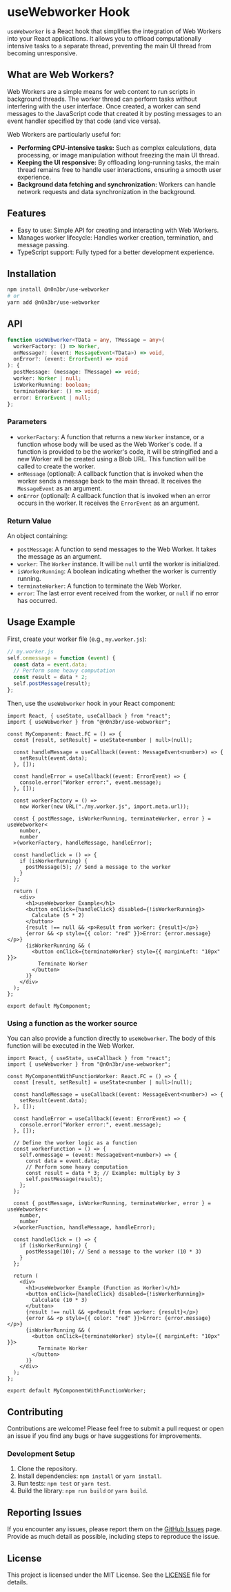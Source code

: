 # useWebworker Hook

`useWebworker` is a React hook that simplifies the integration of Web Workers into your React applications. It allows you to offload computationally intensive tasks to a separate thread, preventing the main UI thread from becoming unresponsive.

## What are Web Workers?

Web Workers are a simple means for web content to run scripts in background threads. The worker thread can perform tasks without interfering with the user interface. Once created, a worker can send messages to the JavaScript code that created it by posting messages to an event handler specified by that code (and vice versa).

Web Workers are particularly useful for:

- **Performing CPU-intensive tasks:** Such as complex calculations, data processing, or image manipulation without freezing the main UI thread.
- **Keeping the UI responsive:** By offloading long-running tasks, the main thread remains free to handle user interactions, ensuring a smooth user experience.
- **Background data fetching and synchronization:** Workers can handle network requests and data synchronization in the background.

## Features

- Easy to use: Simple API for creating and interacting with Web Workers.
- Manages worker lifecycle: Handles worker creation, termination, and message passing.
- TypeScript support: Fully typed for a better development experience.

## Installation

```bash
npm install @n0n3br/use-webworker
# or
yarn add @n0n3br/use-webworker
```

## API

```typescript
function useWebworker<TData = any, TMessage = any>(
  workerFactory: () => Worker,
  onMessage?: (event: MessageEvent<TData>) => void,
  onError?: (event: ErrorEvent) => void
): {
  postMessage: (message: TMessage) => void;
  worker: Worker | null;
  isWorkerRunning: boolean;
  terminateWorker: () => void;
  error: ErrorEvent | null;
};
```

### Parameters

- `workerFactory`: A function that returns a new `Worker` instance, or a function whose body will be used as the Web Worker's code. If a function is provided to be the worker's code, it will be stringified and a new Worker will be created using a Blob URL. This function will be called to create the worker.
- `onMessage` (optional): A callback function that is invoked when the worker sends a message back to the main thread. It receives the `MessageEvent` as an argument.
- `onError` (optional): A callback function that is invoked when an error occurs in the worker. It receives the `ErrorEvent` as an argument.

### Return Value

An object containing:

- `postMessage`: A function to send messages to the Web Worker. It takes the message as an argument.
- `worker`: The `Worker` instance. It will be `null` until the worker is initialized.
- `isWorkerRunning`: A boolean indicating whether the worker is currently running.
- `terminateWorker`: A function to terminate the Web Worker.
- `error`: The last error event received from the worker, or `null` if no error has occurred.

## Usage Example

First, create your worker file (e.g., `my.worker.js`):

```javascript
// my.worker.js
self.onmessage = function (event) {
  const data = event.data;
  // Perform some heavy computation
  const result = data * 2;
  self.postMessage(result);
};
```

Then, use the `useWebworker` hook in your React component:

```tsx
import React, { useState, useCallback } from "react";
import { useWebworker } from "@n0n3br/use-webworker";

const MyComponent: React.FC = () => {
  const [result, setResult] = useState<number | null>(null);

  const handleMessage = useCallback((event: MessageEvent<number>) => {
    setResult(event.data);
  }, []);

  const handleError = useCallback((event: ErrorEvent) => {
    console.error("Worker error:", event.message);
  }, []);

  const workerFactory = () =>
    new Worker(new URL("./my.worker.js", import.meta.url));

  const { postMessage, isWorkerRunning, terminateWorker, error } = useWebworker<
    number,
    number
  >(workerFactory, handleMessage, handleError);

  const handleClick = () => {
    if (isWorkerRunning) {
      postMessage(5); // Send a message to the worker
    }
  };

  return (
    <div>
      <h1>useWebworker Example</h1>
      <button onClick={handleClick} disabled={!isWorkerRunning}>
        Calculate (5 * 2)
      </button>
      {result !== null && <p>Result from worker: {result}</p>}
      {error && <p style={{ color: "red" }}>Error: {error.message}</p>}
      {isWorkerRunning && (
        <button onClick={terminateWorker} style={{ marginLeft: "10px" }}>
          Terminate Worker
        </button>
      )}
    </div>
  );
};

export default MyComponent;
```

### Using a function as the worker source

You can also provide a function directly to `useWebworker`. The body of this function will be executed in the Web Worker.

```tsx
import React, { useState, useCallback } from "react";
import { useWebworker } from "@n0n3br/use-webworker";

const MyComponentWithFunctionWorker: React.FC = () => {
  const [result, setResult] = useState<number | null>(null);

  const handleMessage = useCallback((event: MessageEvent<number>) => {
    setResult(event.data);
  }, []);

  const handleError = useCallback((event: ErrorEvent) => {
    console.error("Worker error:", event.message);
  }, []);

  // Define the worker logic as a function
  const workerFunction = () => {
    self.onmessage = (event: MessageEvent<number>) => {
      const data = event.data;
      // Perform some heavy computation
      const result = data * 3; // Example: multiply by 3
      self.postMessage(result);
    };
  };

  const { postMessage, isWorkerRunning, terminateWorker, error } = useWebworker<
    number,
    number
  >(workerFunction, handleMessage, handleError);

  const handleClick = () => {
    if (isWorkerRunning) {
      postMessage(10); // Send a message to the worker (10 * 3)
    }
  };

  return (
    <div>
      <h1>useWebworker Example (Function as Worker)</h1>
      <button onClick={handleClick} disabled={!isWorkerRunning}>
        Calculate (10 * 3)
      </button>
      {result !== null && <p>Result from worker: {result}</p>}
      {error && <p style={{ color: "red" }}>Error: {error.message}</p>}
      {isWorkerRunning && (
        <button onClick={terminateWorker} style={{ marginLeft: "10px" }}>
          Terminate Worker
        </button>
      )}
    </div>
  );
};

export default MyComponentWithFunctionWorker;
```

## Contributing

Contributions are welcome! Please feel free to submit a pull request or open an issue if you find any bugs or have suggestions for improvements.

### Development Setup

1. Clone the repository.
2. Install dependencies: `npm install` or `yarn install`.
3. Run tests: `npm test` or `yarn test`.
4. Build the library: `npm run build` or `yarn build`.

## Reporting Issues

If you encounter any issues, please report them on the [GitHub Issues](https://github.com/rogeriolaa/reat-use-webworker/issues) page. Provide as much detail as possible, including steps to reproduce the issue.

## License

This project is licensed under the MIT License. See the [LICENSE](LICENSE) file for details.
